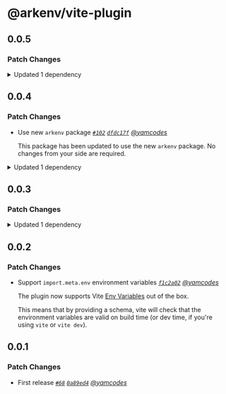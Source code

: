 # @arkenv/vite-plugin

## 0.0.5

### Patch Changes

<details><summary>Updated 1 dependency</summary>

<small>

[`d46b233`](https://github.com/yamcodes/arkenv/commit/d46b23355546fd0531123cfaaffab95f74a472da)

</small>

- `arkenv@0.3.0`

</details>

## 0.0.4

### Patch Changes

- Use new `arkenv` package _[`#102`](https://github.com/yamcodes/arkenv/pull/102) [`dfdc17f`](https://github.com/yamcodes/arkenv/commit/dfdc17f3510a9c07586201ecaf310cba3b22d67f) [@yamcodes](https://github.com/yamcodes)_

  This package has been updated to use the new `arkenv` package. No changes from your side are required.

<details><summary>Updated 1 dependency</summary>

<small>

[`dfdc17f`](https://github.com/yamcodes/arkenv/commit/dfdc17f3510a9c07586201ecaf310cba3b22d67f)

</small>

- `arkenv@0.2.0`

</details>

## 0.0.3

### Patch Changes

<details><summary>Updated 1 dependency</summary>

<small>

[`f7c6501`](https://github.com/yamcodes/arkenv/commit/f7c6501272064d13a6f048d68ba826d58eb2eee7)

</small>

- `arkenv@0.1.5`

</details>

## 0.0.2

### Patch Changes

- Support `import.meta.env` environment variables _[`f1c2a02`](https://github.com/yamcodes/arkenv/commit/f1c2a02d2c754261f5cc14f99604d267e6df86db) [@yamcodes](https://github.com/yamcodes)_

  The plugin now supports Vite [Env Variables](https://vite.dev/guide/env-and-mode) out of the box.

  This means that by providing a schema, vite will check that the environment variables are valid on build time (or dev time, if you're using `vite` or `vite dev`).

## 0.0.1

### Patch Changes

- First release _[`#68`](https://github.com/yamcodes/arkenv/pull/68) [`0a89ed4`](https://github.com/yamcodes/arkenv/commit/0a89ed4af85677fc80690a84afd0077f11bf1508) [@yamcodes](https://github.com/yamcodes)_
